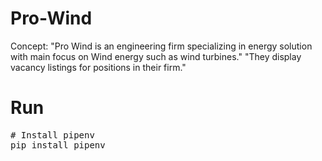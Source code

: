 # Pro-Wind

Concept: "Pro Wind is an engineering firm specializing in energy solution with main focus on Wind energy such as wind turbines."
         "They display vacancy listings for positions in their firm."

# Run

<div class="highlight highlight-source-shell"><pre><span ><span class="pl-c">#</span> Install pipenv</span>
pip install pipenv</pre></div>
